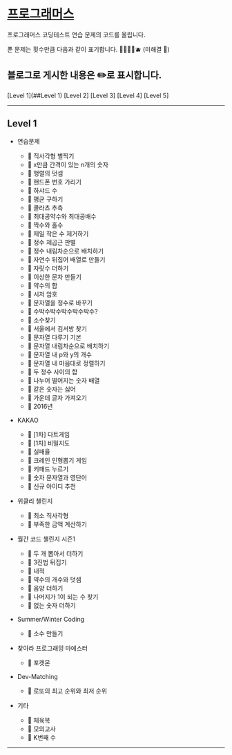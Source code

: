 # [프로그래머스](https://programmers.co.kr)


프로그래머스 코딩테스트 연습 문제의 코드를 올립니다.

푼 문제는 횟수만큼 다음과 같이 표기합니다. 🍎🍊🍋🍏🫐 (미해결 🌼)

블로그로 게시한 내용은 ✏️로 표시합니다.
---
[Level 1](##Level 1)
[Level 2]
[Level 3]
[Level 4]
[Level 5]

---
## Level 1

- 연습문제
	- 🍎 직사각형 별찍기
	- 🍎 x만큼 간격이 있는 n개의 숫자
	- 🌼 행렬의 덧셈
	- 🍎 핸드폰 번호 가리기
	- 🍎 하샤드 수
	- 🍎 평균 구하기
	- 🌼 콜라츠 추측
	- 🌼 최대공약수와 최대공배수
	- 🍎 짝수와 홀수
	- 🍎 제일 작은 수 제거하기
	- 🌼 정수 제곱근 판별
	- 🌼 정수 내림차순으로 배치하기
	- 🌼 자연수 뒤집어 배열로 만들기
	- 🍎 자릿수 더하기
	- 🌼 이상한 문자 만들기
	- 🍎 약수의 합
	- 🌼 시저 암호
	- 🍎 문자열을 정수로 바꾸기
	- 🌼 수박수박수박수박수박수?
	- 🌼 소수찾기
	- 🌼 서울에서 김서방 찾기
	- 🌼 문자열 다루기 기본
	- 🍎 문자열 내림차순으로 배치하기
	- 🍎 문자열 내 p와 y의 개수
	- 🌼 문자열 내 마음대로 정렬하기
	- 🍎 두 정수 사이의 합
	- 🍎 나누어 떨어지는 숫자 배열
	- 🌼 같은 숫자는 싫어
	- 🍎 가운데 글자 가져오기
	- 🌼 2016년

- KAKAO
	- 🌼 [1차] 다트게임
	- 🌼 [1차] 비밀지도
	- 🌼 실패율
	- 🌼 크레인 인형뽑기 게임
	- 🌼 키패드 누르기
	- 🍎 숫자 문자열과 영단어
	- 🍎 신규 아이디 추천

- 위클리 챌린지
	- 🍎 최소 직사각형
	- 🌼 부족한 금액 계산하기

- 월간 코드 챌린지 시즌1
	- 🌼 두 개 뽑아서 더하기
	- 🌼 3진법 뒤집기
	- 🍎 내적
	- 🌼 약수의 개수와 덧셈
	- 🍎 음양 더하기
	- 🌼 나머지가 1이 되는 수 찾기
	- 🍎 없는 숫자 더하기

- Summer/Winter Coding
	- 🌼 소수 만들기 


- 찾아라 프로그래밍 마에스터
	- 🌼 포켓몬

- Dev-Matching
	- 🍎 로또의 최고 순위와 최저 순위

- 기타
	- 🍎 체육복
	- 🌼 모의고사
	- 🍎 K번째 수
---